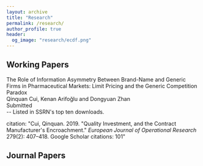 ```yaml
---
layout: archive
title: "Research"
permalink: /research/
author_profile: true
header:
  og_image: "research/ecdf.png"
---
```


## Working Papers
The Role of Information Asymmetry Between Brand-Name and Generic Firms in Pharmaceutical Markets: Limit Pricing and the Generic Competition Paradox \
Qinquan Cui, Kenan Arifoğlu and Dongyuan Zhan \
Submitted \
-- Listed in SSRN's top ten downloads. 

citation: "Cui, Qinquan. 2019. &quot;Quality Investment, and the Contract Manufacturer's Encroachment.&quot; <i>European Journal of Operational Research</i> 279(2): 407–418. Google Scholar citations: 101"

## Journal Papers



<nbsp>


